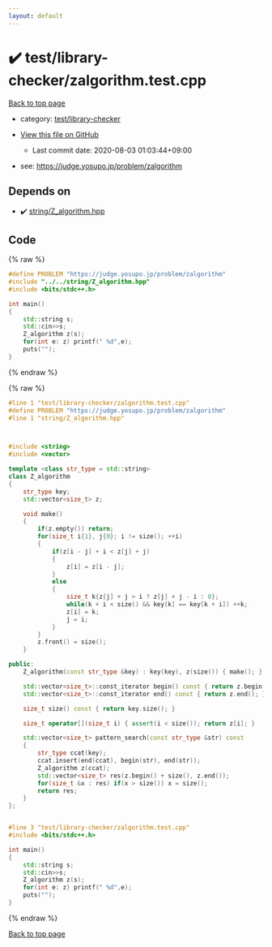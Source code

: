 ```yaml
---
layout: default
---
```


<!-- mathjax config similar to math.stackexchange -->
<script type="text/javascript" async
  src="https://cdnjs.cloudflare.com/ajax/libs/mathjax/2.7.5/MathJax.js?config=TeX-MML-AM_CHTML">
</script>
<script type="text/x-mathjax-config">
  MathJax.Hub.Config({
    TeX: { equationNumbers: { autoNumber: "AMS" }},
    tex2jax: {
      inlineMath: [ ['$','$'] ],
      processEscapes: true
    },
    "HTML-CSS": { matchFontHeight: false },
    displayAlign: "left",
    displayIndent: "2em"
  });
</script>

<script type="text/javascript" src="https://cdnjs.cloudflare.com/ajax/libs/jquery/3.4.1/jquery.min.js"></script>
<script src="https://cdn.jsdelivr.net/npm/jquery-balloon-js@1.1.2/jquery.balloon.min.js" integrity="sha256-ZEYs9VrgAeNuPvs15E39OsyOJaIkXEEt10fzxJ20+2I=" crossorigin="anonymous"></script>
<script type="text/javascript" src="../../../assets/js/copy-button.js"></script>
<link rel="stylesheet" href="../../../assets/css/copy-button.css" />


# :heavy_check_mark: test/library-checker/zalgorithm.test.cpp

<a href="../../../index.html">Back to top page</a>

* category: <a href="../../../index.html#8a40f8ed03f4cdb6c2fe0a2d4731a143">test/library-checker</a>
* <a href="{{ site.github.repository_url }}/blob/master/test/library-checker/zalgorithm.test.cpp">View this file on GitHub</a>
    - Last commit date: 2020-08-03 01:03:44+09:00


* see: <a href="https://judge.yosupo.jp/problem/zalgorithm">https://judge.yosupo.jp/problem/zalgorithm</a>


## Depends on

* :heavy_check_mark: <a href="../../../library/string/Z_algorithm.hpp.html">string/Z_algorithm.hpp</a>


## Code

<a id="unbundled"></a>
{% raw %}
```cpp
#define PROBLEM "https://judge.yosupo.jp/problem/zalgorithm"
#include "../../string/Z_algorithm.hpp"
#include <bits/stdc++.h>

int main()
{
    std::string s;
    std::cin>>s;
    Z_algorithm z(s);
    for(int e: z) printf(" %d",e);
    puts("");
}

```
{% endraw %}

<a id="bundled"></a>
{% raw %}
```cpp
#line 1 "test/library-checker/zalgorithm.test.cpp"
#define PROBLEM "https://judge.yosupo.jp/problem/zalgorithm"
#line 1 "string/Z_algorithm.hpp"



#include <string>
#include <vector>

template <class str_type = std::string>
class Z_algorithm
{
    str_type key;
    std::vector<size_t> z;

    void make()
    {
        if(z.empty()) return;
        for(size_t i{1}, j{0}; i != size(); ++i)
        {
            if(z[i - j] + i < z[j] + j)
            {
                z[i] = z[i - j];
            }
            else
            {
                size_t k{z[j] + j > i ? z[j] + j - i : 0};
                while(k + i < size() && key[k] == key[k + i]) ++k;
                z[i] = k;
                j = i;
            }
        }
        z.front() = size();
    }

public:
    Z_algorithm(const str_type &key) : key(key), z(size()) { make(); }

    std::vector<size_t>::const_iterator begin() const { return z.begin(); }
    std::vector<size_t>::const_iterator end() const { return z.end(); }

    size_t size() const { return key.size(); }

    size_t operator[](size_t i) { assert(i < size()); return z[i]; }

    std::vector<size_t> pattern_search(const str_type &str) const
    {
        str_type ccat(key);
        ccat.insert(end(ccat), begin(str), end(str));
        Z_algorithm z(ccat);
        std::vector<size_t> res(z.begin() + size(), z.end());
        for(size_t &x : res) if(x > size()) x = size();
        return res;
    }
};


#line 3 "test/library-checker/zalgorithm.test.cpp"
#include <bits/stdc++.h>

int main()
{
    std::string s;
    std::cin>>s;
    Z_algorithm z(s);
    for(int e: z) printf(" %d",e);
    puts("");
}

```
{% endraw %}

<a href="../../../index.html">Back to top page</a>

